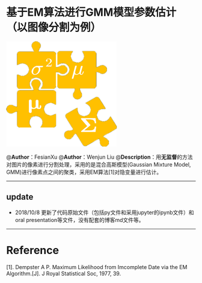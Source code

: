# 基于EM算法进行GMM模型参数估计（以图像分割为例）
![logo][logo]

@**Author**：FesianXu
@**Author**：Wenjun Liu
@**Description**：用**无监督**的方法对图片的像素进行分割处理，采用的是混合高斯模型(Gaussian Mixture Model, GMM)进行像素点之间的聚类，采用EM算法[1]对隐变量进行估计。

****

## update
* 2018/10/8 更新了代码原始文件（包括py文件和采用jupyter的ipynb文件）和oral presentation等文件，没有配套的博客md文件等。

****

# Reference
[1]. Dempster A P. Maximum Likelihood from Imcomplete Date via the EM Algorithm.[J]. J Royal Statistical Soc, 1977, 39.

[logo]: ./imgs/logo.png